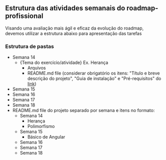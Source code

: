 ## Estrutura das atividades semanais do roadmap-profissional

Visando uma avaliação mais ágil e eficaz da evolução do roadmap, devemos utilizar a estrutura abaixo para apresentação das tarefas

### Estrutura de pastas

  - Semana 14
    - {Tema do exercício/atividade} Ex. Herança
      - Arquivos
      - README.md file (considerar obrigatório os itens: "Título e breve descrição do projeto", "Guia de instalação" e "Pré-requisitos" do [link](https://www.embarcados.com.br/o-que-escrever-num-readme))
  - Semana 15
  - Semana 16
  - Semana 17
  - Semana 18
  - README.md file do projeto separado por semana e itens no formato:
    - Semana 14
      - Herança
      - Polimorfismo
    - Semana 15
      - Básico de Angular
    - Semana 16
    - Semana 17
    - Semana 18      





